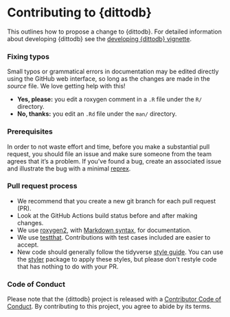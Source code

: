 # Contributing to {dittodb}

This outlines how to propose a change to {dittodb}. For detailed information 
about developing {dittodb} see the [developing {dittodb} vignette](articles/developing-dittodb.html).


### Fixing typos

Small typos or grammatical errors in documentation may be edited directly using
the GitHub web interface, so long as the changes are made in the _source_ file.
We love getting help with this!

* **Yes, please:** you edit a roxygen comment in a `.R` file under the `R/` directory.
* **No, thanks:** you edit an `.Rd` file under the `man/` directory.

### Prerequisites

In order to not waste effort and time, before you make a substantial pull request,
you should file an issue and make sure someone from the team agrees that it’s a 
problem. If you’ve found a bug, create an associated issue and illustrate the 
bug with a minimal [reprex](https://www.tidyverse.org/help/#reprex).

### Pull request process

*  We recommend that you create a new git branch for each pull request (PR).
*  Look at the GitHub Actions build status before and after making changes.
*  We use [roxygen2](https://cran.r-project.org/package=roxygen2), with
[Markdown syntax](https://cran.r-project.org/web/packages/roxygen2/vignettes/markdown.html),
for documentation.
*  We use [testthat](https://cran.r-project.org/package=testthat). Contributions
with test cases included are easier to accept.
*  New code should generally follow the tidyverse [style guide](http://style.tidyverse.org).
You can use the [styler](https://CRAN.R-project.org/package=styler) package to
apply these styles, but please don't restyle code that has nothing to do with 
your PR.  

### Code of Conduct

Please note that the {dittodb} project is released with a  [Contributor Code of Conduct](CODE_OF_CONDUCT.md). 
By contributing to this project, you agree to abide by its terms.
